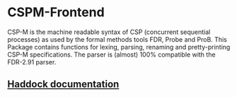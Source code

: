 # CSPM-Frontend

CSP-M is the machine readable syntax of CSP (concurrent sequential processes)
as used by the formal methods tools FDR, Probe and ProB.
This Package contains functions for lexing, parsing, renaming and pretty-printing
CSP-M specifications.
The parser is (almost) 100% compatible with the FDR-2.91 parser.

## [Haddock documentation](http://hackage.haskell.org/package/CSPM-Frontend)